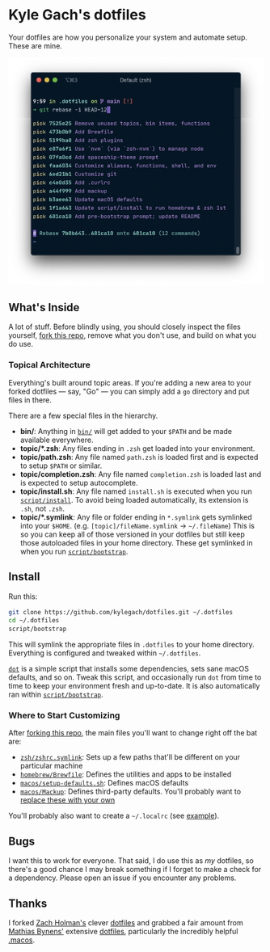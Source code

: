 # Kyle Gach's dotfiles

Your dotfiles are how you personalize your system and automate setup. These are mine.

![screenshot of terminal detailing changes from upstream, including Brewfile, zsh plugins, nvm, spaceship-prompt, aliases, functions, mackup][screenshot]


## What's Inside

A lot of stuff. Before blindly using, you should closely inspect the files yourself,
[fork this repo][fork], remove what you don't use, and build on what you do use.

### Topical Architecture

Everything's built around topic areas. If you're adding a new area to your
forked dotfiles — say, "Go" — you can simply add a `go` directory and put
files in there.

There are a few special files in the hierarchy.

- **bin/**: Anything in [`bin/`][bin] will get added to your `$PATH` and be made
  available everywhere.
- **topic/\*.zsh**: Any files ending in `.zsh` get loaded into your
  environment.
- **topic/path.zsh**: Any file named `path.zsh` is loaded first and is
  expected to setup `$PATH` or similar.
- **topic/completion.zsh**: Any file named `completion.zsh` is loaded
  last and is expected to setup autocomplete.
- **topic/install.sh**: Any file named `install.sh` is executed when you run
  [`script/install`][install]. To avoid being loaded automatically, its extension is `.sh`,
  not `.zsh`.
- **topic/\*.symlink**: Any file or folder ending in `*.symlink` gets symlinked into
  your `$HOME`. (e.g. `[topic]/fileName.symlink` -> `~/.fileName`) This is so you can keep
  all of those versioned in your dotfiles but still keep those autoloaded files in your home
  directory. These get symlinked in when you run [`script/bootstrap`][bootstrap].


## Install

Run this:

```sh
git clone https://github.com/kylegach/dotfiles.git ~/.dotfiles
cd ~/.dotfiles
script/bootstrap
```

This will symlink the appropriate files in `.dotfiles` to your home directory.
Everything is configured and tweaked within `~/.dotfiles`.

[`dot`][dot] is a simple script that installs some dependencies, sets sane macOS
defaults, and so on. Tweak this script, and occasionally run `dot` from
time to time to keep your environment fresh and up-to-date. It is also automatically ran
within [`script/bootstrap`][bootstrap].


### Where to Start Customizing

After [forking this repo][fork], the main files you'll want to change right off the bat are:

- [`zsh/zshrc.symlink`][zshrc]: Sets up a few paths that'll be different on your particular machine
- [`homebrew/Brewfile`][Brewfile]: Defines the utilities and apps to be installed
- [`macos/setup-defaults.sh`][macos]: Defines macOS defaults
- [`macos/Mackup`][mackupdir]: Defines third-party defaults. You'll probably want to [replace these with your own][mackup]

You'll probably also want to create a `~/.localrc` (see [example][examplelocalrc]).


## Bugs

I want this to work for everyone. That said, I do use this as _my_ dotfiles,
so there's a good chance I may break something if I forget to make a check for
a dependency. Please open an issue if you encounter any problems.


## Thanks

I forked [Zach Holman's](http://github.com/holman) clever
[dotfiles](http://github.com/holman/dotfiles) and grabbed a fair amount from
[Mathias Bynens'](https://github.com/mathiasbynens) extensive
[dotfiles](https://github.com/mathiasbynens/dotfiles), particularly the incredibly helpful
[.macos](https://github.com/https://github.com/mathiasbynens/dotfiles/blob/main/.macos/dotfiles).


[screenshot]: https://github.com/kylegach/dotfiles/blob/main/screenshot.png
[fork]: https://github.com/kylegach/dotfiles/fork
[bin]: https://github.com/kylegach/dotfiles/blob/main/bin
[install]: https://github.com/kylegach/dotfiles/blob/main/script/install
[bootstrap]: https://github.com/kylegach/dotfiles/blob/main/script/bootstrap
[dot]: https://github.com/kylegach/dotfiles/blob/main/bin/dot
[zshrc]: https://github.com/kylegach/dotfiles/blob/main/zsh/zshrc.symlink
[Brewfile]: https://github.com/kylegach/dotfiles/blob/main/homebrew/Brewfile
[macos]: https://github.com/kylegach/dotfiles/blob/main/macos/setup-defaults
[mackupdir]: https://github.com/kylegach/dotfiles/blob/main/macos/Mackup
[mackup]: https://github.com/lra/mackup
[examplelocalrc]: https://github.com/kylegach/dotfiles/blob/main/system/localrc.symlink.example
